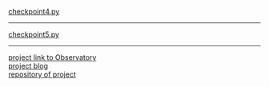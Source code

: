 <a href="https://github.com/yanx611/Intro-to-Open-Source/blob/master/Resources/lab10/checkpoint4.py">checkpoint4.py</a>
<hr />
<a href="https://github.com/yanx611/Intro-to-Open-Source/blob/master/Resources/lab10/checkpoint5.py">checkpoint5.py</a>
<hr />
<a href="https://rcos.io/projects/yanx611/flightonight/profile">project link to Observatory</a>
<br />
<a href="https://rcos.io/projects/yanx611/flightonight/blog">project blog</a>
<br />
<a href="https://github.com/yanx611/Flightonight">repository of project</a>
